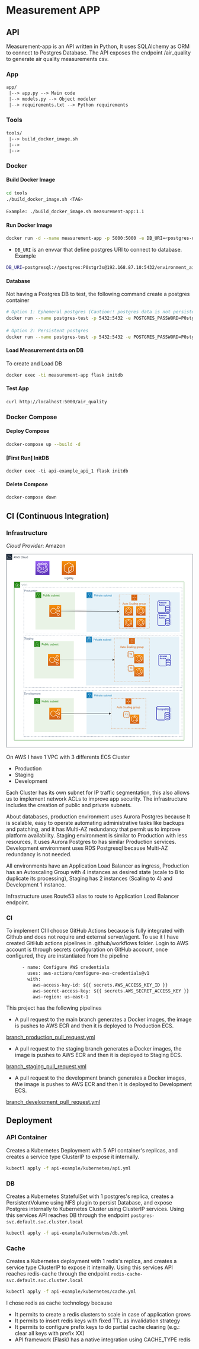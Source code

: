 # Measurement APP
## API
Measurement-app is an API written in Python, It uses SQLAlchemy as ORM to connect to Postgres Database. The API exposes the endpoint /air_quality to generate air quality measurements csv.

### App
```
app/
 |--> app.py --> Main code
 |--> models.py --> Object modeler
 |--> requirements.txt --> Python requirements
```

### Tools
```
tools/
 |--> build_docker_image.sh
 |--> 
 |--> 
```

### Docker

#### Build Docker Image
```bash
cd tools
./build_docker_image.sh <TAG>

Example: ./build_docker_image.sh measurement-app:1.1
```

#### Run Docker Image
```bash
docker run -d --name measurement-app -p 5000:5000 -e DB_URI=<postgres-db-uri> <image>
```

- `DB_URI` is an envvar that define postgres URI to connect to database. Example
```bash
DB_URI=postgresql://postgres:P0stgr3s@192.168.87.10:5432/environment_airq_measurand
```

#### Database
Not having a Postgres DB to test, the following command create a postgres container
```bash
# Option 1: Ephemeral postgres (Caution!! postgres data is not persistent)
docker run --name postgres-test -p 5432:5432 -e POSTGRES_PASSWORD=P0stgr3s -d postgres 

# Option 2: Persistent postgres
docker run --name postgres-test -p 5432:5432 -e POSTGRES_PASSWORD=P0stgr3s -v /datafiles/database/postgres:/var/lib/postgresql/data -d postgres 
```

#### Load Measurement data on DB
To create and Load DB
```bash
docker exec -ti measurement-app flask initdb
```

#### Test App
```bash
curl http://localhost:5000/air_quality
```


### Docker Compose

#### Deploy Compose
```bash
docker-compose up --build -d
```

#### [First Run] InitDB
```
docker exec -ti api-example_api_1 flask initdb
```

#### Delete Compose
```bash
docker-compose down
```

## CI (Continuous Integration)
### Infrastructure
*Cloud Provider*: Amazon

![infra](infrastructure/ecs_infra.png)

On AWS I have 1 VPC with 3 differents ECS Cluster
- Production
- Staging
- Development

Each Cluster has its own subnet for IP traffic segmentation, this also allows us to implement network ACLs to improve app security. The infrastructure includes the creation of public and private subnets.

About databases, production environment uses Aurora Postgres because It is scalable, easy to operate automating administrative tasks like backups and patching, and it has Multi-AZ redundancy that permit us to improve platform availability. Staging environment is similar to Production with less resources, It uses Aurora Postgres to has similar Production services. Development environment uses RDS Postgresql because Multi-AZ redundancy is not needed. 

All environments have an Application Load Balancer as ingress, Production has an Autoscaling Group with 4 instances as desired state (scale to 8 to duplicate its processing), Staging has 2 instances (Scaling to 4) and Development 1 instance.

Infrastructure uses Route53 alias to route to Application Load Balancer endpoint.



### CI

To implement CI I choose GitHub Actions because is fully integrated with Github and does not require and external server/agent. To use it I have created GitHub actions pipelines in .github/workflows folder. Login to AWS account is through secrets configuration on GitHub account, once configured, they are instantiated from the pipeline
```
      - name: Configure AWS credentials
        uses: aws-actions/configure-aws-credentials@v1
        with:
          aws-access-key-id: ${{ secrets.AWS_ACCESS_KEY_ID }}
          aws-secret-access-key: ${{ secrets.AWS_SECRET_ACCESS_KEY }}
          aws-region: us-east-1
```

This project has the following pipelines
- A pull request to the main branch generates a Docker images, the image is pushes to AWS ECR and then it is deployed to Production ECS.

[branch_production_pull_request.yml](.github/workflows/branch_production_pull_request.yml) 


- A pull request to the staging branch generates a Docker images, the image is pushes to AWS ECR and then it is deployed to Staging ECS.

[branch_staging_pull_request.yml](.github/workflows/branch_staging_pull_request.yml)


- A pull request to the development branch generates a Docker images, the image is pushes to AWS ECR and then it is deployed to Development ECS. 

[branch_development_pull_request.yml](.github/workflows/branch_development_pull_request.yml)




## Deployment
### API Container
Creates a Kubernetes Deployment with 5 API container's replicas, and creates a service type ClusterIP to expose it internally.
```bash
kubectl apply -f api-example/kubernetes/api.yml
```

### DB
Creates a Kubernetes StatefulSet with 1 postgres's replica, creates a PersistentVolume using NFS plugin to persist Database, and expose Postgres internally to Kubernetes Cluster using ClusterIP services. Using this services API reaches DB through the endpoint `postgres-svc.default.svc.cluster.local`
```bash
kubectl apply -f api-example/kubernetes/db.yml
```

### Cache
Creates a Kubernetes deployment with 1 redis's replica, and creates a service type ClusterIP to expose it internally. Using this services API reaches redis-cache through the endpoint `redis-cache-svc.default.svc.cluster.local`
```bash
kubectl apply -f api-example/kubernetes/cache.yml
```
I chose redis as cache technology because 
- It permits to create a redis clusters to scale in case of application grows 
- It permits to insert redis keys with fixed TTL as invalidation strategy
- It permits to configure prefix keys to do partial cache clearing (e.g.: clear all keys with prefix XX)
- API framework (Flask) has a native integration using CACHE_TYPE redis


